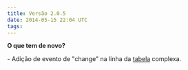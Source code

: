 ```yaml
---
title: Versão 2.0.5
date: 2014-05-15 22:04 UTC
tags:
---
```


**O que tem de novo?**

\- Adição de evento de "change" na linha da [tabela](http://locaweb.github.io/locawebstyle/manual/componentes/tabelas/) complexa.
